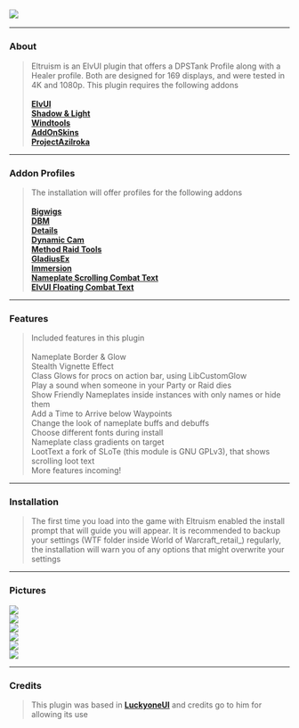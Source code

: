 ### [![](https://img.shields.io/badge/Eltruism-Join-steelblue.svg?longCache=true?style=flat-square&logo=discord)](https://discord.gg/cXfA56gmYW)
___
### About
> Eltruism is an ElvUI plugin that offers a DPSTank Profile along with a Healer profile. Both are designed for 169 displays, and were tested in 4K and 1080p. This plugin requires the following addons\
 \
  **[ElvUI](https://www.tukui.org/download.php/ui=elvui)** \
  **[Shadow & Light](https://www.tukui.orgaddons.php?id=38)** \
  **[Windtools](https://www.curseforge.com/wow/addons/elvui-windtools)** \
  **[AddOnSkins](https://www.tukui.org/addons.php?id=3)** \
  **[ProjectAzilroka](https://www.curseforge.com/wow/addons/projectazilroka)**
 
___
### Addon Profiles
> The installation will offer profiles for the following addons\
 \
**[Bigwigs](https://www.curseforge.com/wow/addons/big-wigs)** \
**[DBM](https://www.curseforge.com/wow/addons/deadly-boss-mods)** \
**[Details](https://www.curseforge.com/wow/addons/details)** \
**[Dynamic Cam](https://www.curseforge.com/wow/addons/dynamiccam)** \
**[Method Raid Tools](https://www.curseforge.com/wow/addons/method-raid-tools)** \
**[GladiusEx](https://www.curseforge.com/wow/addons/gladiusex)** \
**[Immersion](https://www.curseforge.com/wow/addons/immersion)** \
**[Nameplate Scrolling Combat Text](https://www.curseforge.com/wow/addons/nameplate-scrolling-combat-text)** \
**[ElvUI Floating Combat Text](https://www.tukui.org/addons.php?id=137)** 
___
### Features
> Included features in this plugin\
 \
 Nameplate Border & Glow\
 Stealth Vignette Effect\
 Class Glows for procs on action bar, using LibCustomGlow\
 Play a sound when someone in your Party or Raid dies\
 Show Friendly Nameplates inside instances with only names or hide them\
 Add a Time to Arrive below Waypoints\
 Change the look of nameplate buffs and debuffs\
 Choose different fonts during install\
 Nameplate class gradients on target\
 LootText a fork of SLoTe (this module is GNU GPLv3), that shows scrolling loot text\
 More features incoming!
___
### Installation
> The first time you load into the game with Eltruism enabled the install prompt that will guide you will appear. It is recommended to backup your settings (WTF folder inside World of Warcraft_retail_) regularly, the installation will warn you of any options that might overwrite your settings
___
### Pictures
[![](https://i.imgur.com/xEG4b4D.png)](https://i.imgur.com/xEG4b4D.png)
\
[![](https://i.imgur.com/5gXTAox.png)](https://i.imgur.com/5gXTAox.png)
\
[![](https://i.imgur.com/DQsDaYi.png)](https://i.imgur.com/DQsDaYi.png)
\
[![](https://i.imgur.com/NYwCfhG.png)](https://i.imgur.com/NYwCfhG.png)
\
[![](https://i.imgur.com/GDKdRmf.png)](https://i.imgur.com/GDKdRmf.png)
\
[![](https://i.imgur.com/eOt6YGU.png)](https://i.imgur.com/eOt6YGU.png)
___
### Credits
> This plugin was based in **[LuckyoneUI](httpswww.tukui.orgaddons.php?id=154)** and credits go to him for allowing its use
